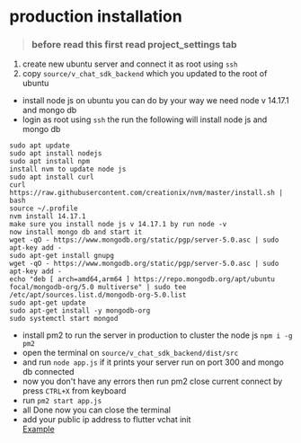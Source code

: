 # production installation

> ### before read this first read project_settings tab 

1. create new ubuntu server and connect it as root using `ssh` 
2. copy `source/v_chat_sdk_backend` which you updated to the root of ubuntu

- install node js on ubuntu you can do by your way we need node v 14.17.1 and mongo db
- login as root using `ssh` the run the following will install node js and mongo db
```shell
sudo apt update
sudo apt install nodejs
sudo apt install npm
install nvm to update node js
sudo apt install curl 
curl https://raw.githubusercontent.com/creationix/nvm/master/install.sh | bash 
source ~/.profile
nvm install 14.17.1
make sure you install node js v 14.17.1 by run node -v
now install mongo db and start it 
wget -qO - https://www.mongodb.org/static/pgp/server-5.0.asc | sudo apt-key add -
sudo apt-get install gnupg
wget -qO - https://www.mongodb.org/static/pgp/server-5.0.asc | sudo apt-key add -
echo "deb [ arch=amd64,arm64 ] https://repo.mongodb.org/apt/ubuntu focal/mongodb-org/5.0 multiverse" | sudo tee /etc/apt/sources.list.d/mongodb-org-5.0.list
sudo apt-get update
sudo apt-get install -y mongodb-org
sudo systemctl start mongod
```
- install pm2 to run the server in production to cluster the node js `npm i -g pm2`
- open the terminal on `source/v_chat_sdk_backend/dist/src`
- and run `node app.js` if it prints your server run on port 300 and mongo db connected
- now you don't have any errors then run pm2 close current connect by press `CTRL+X` from keyboard
- run `pm2 start app.js`
- all Done now you can close the terminal
- add your public ip address to flutter vchat init <br /> [Example](https://github.com/hatemragab/v_chat_sdk/blob/a1010c4324361db726a0922710ec11012485fbc1/example/lib/main.dart#L18)